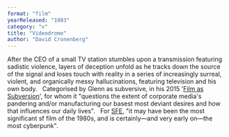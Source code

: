 ```yaml
---
format: "film"
yearReleased: "1983"
category: "v"
title: "Videodrome"
author: "David Cronenberg"
---
```

After the CEO of a small TV station stumbles  upon a transmission featuring sadistic violence, layers of deception  unfold as he tracks down the source of the signal and loses touch  with reality in a series of increasingly surreal, violent, and  organically messy hallucinations, featuring television and his own  body.
 
Categorised by Glenn as subversive, in his  2015 '<a href="biblio.htm#Bastard">Film as Subversion</a>', for whom  it "questions the extent of corporate media's pandering and/or  manufacturing our basest most deviant desires and how that  influences our daily lives".
 
For <a href="http://www.sf-encyclopedia.com/entry/videodrome">SFE</a>,  "it may have been the most significant sf film of the 1980s, and is  certainly—and very early on—the most cyberpunk".
 